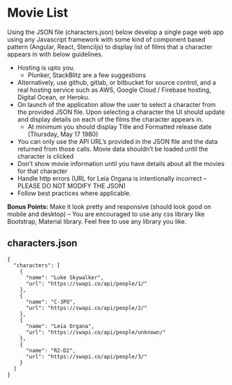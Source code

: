 # Movie List

Using the JSON file (characters.json) below develop a single page web app using any Javascript framework with some kind of component based pattern (Angular, React, Stenciljs) to display list of films that a character appears in with below guidelines.

- Hosting is upto you.
  - Plunker, StackBlitz are a few suggestions
- Alternatively, use github, gitlab, or bitbucket for source control, and a real hosting service such as AWS, Google Cloud / Firebase hosting, Digital Ocean, or Heroku.
- On launch of the application allow the user to select a character from the provided JSON file.
  Upon selecting a character the UI should update and display details on each of the films the character appears in.
  - At minimum you should display Title and Formatted release date (Thursday, May 17 1980)
- You can only use the API URL’s provided in the JSON file and the data returned from those calls.
  Movie data shouldn’t be loaded until the character is clicked
- Don’t show movie information until you have details about all the movies for that character
- Handle http errors (URL for Leia Organa is intentionally incorrect – PLEASE DO NOT MODIFY THE JSON)
- Follow best practices where applicable.

**Bonus Points:** Make it look pretty and responsive (should look good on mobile and desktop) – You are encouraged to use any css library like Bootstrap, Material library.
Feel free to use any library you like.

## characters.json

```
{
  "characters": [
    {
      "name": "Luke Skywalker",
      "url": "https://swapi.co/api/people/1/"
    },
    {
      "name": "C-3PO",
      "url": "https://swapi.co/api/people/2/"
    },
    {
      "name": "Leia Organa",
      "url": "https://swapi.co/api/people/unknown/"
    },
    {
      "name": "R2-D2",
      "url": "https://swapi.co/api/people/3/"
    }
  ]
}
```
